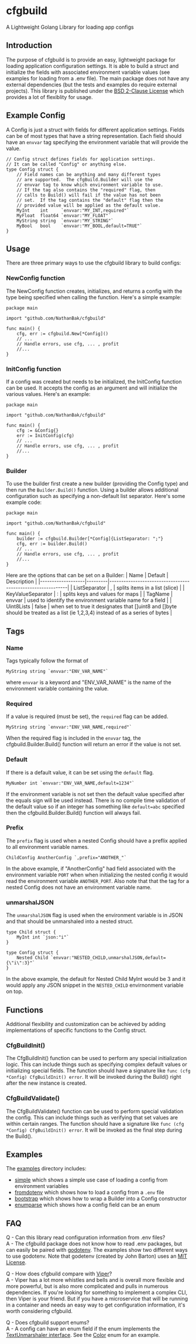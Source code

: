 # cfgbuild
A Lightweight Golang Library for loading app configs

## Introduction
The purpose of cfgbuild is to provide an easy, lightweight package for loading application configuration settings.  It is able to build a struct and initialize the fields with associated environment variable values (see examples for loading from a .env file).  The main package does not have any external dependencies (but the tests and examples do require external projects).  This library is published under the [BSD 2-Clause License](LICENSE) which provides a lot of flexiblity for usage.

## Example Config

A Config is just a struct with fields for different application settings.  Fields can be of most types that have a string representation.  Each field should have an `envvar` tag specifying the environment variable that will provide the value. 

```golang
// Config struct defines fields for application settings.
// It can be called "Config" or anything else.
type Config struct {
    // Field names can be anything and many different types
    // are supported.  The cfgBuild.Builder will use the 
    // envvar tag to know which environment variable to use.
	// If the tag also contains the "required" flag, then 
	// calls to Build() will fail if the value has not been
	// set.  If the tag contains the "default" flag then the
	// provided value will be applied as the default value.
	MyInt    int     `envvar:"MY_INT,required"`
	MyFloat  float64 `envvar:"MY_FLOAT"`
	MyString string  `envvar:"MY_STRING"`
	MyBool   bool    `envvar:"MY_BOOL,default=TRUE"`
}
```

## Usage

There are three primary ways to use the cfgbuild library to build configs:

### NewConfig function

The NewConfig function creates, initializes, and returns a config with the type being specified when calling the function.  Here's a simple example:
```golang
package main

import "github.com/NathanBak/cfgbuild"

func main() {
	cfg, err := cfgbuild.New[*Config]()
	// ...
    // Handle errors, use cfg, ... , profit
    //...
}

```

### InitConfig function

If a config was created but needs to be initialized, the InitConfig function can be used.  It accepts the config as an argument and will initialize the various values.  Here's an example:
```golang
package main

import "github.com/NathanBak/cfgbuild"

func main() {
	cfg := &Config{}
	err := InitConfig(cfg)
	// ...
    // Handle errors, use cfg, ... , profit
    //...
}

```

### Builder

To use the builder first create a new builder (providing the Config type) and then run the `Builder.Build()` function.  Using a builder allows additional configuration such as specifying a non-default list separator.  Here's some example code:
```golang
package main

import "github.com/NathanBak/cfgbuild"

func main() {
	builder := cfgbuild.Builder[*Config]{ListSeparator: ";"}
	cfg, err := builder.Build()
	// ...
    // Handle errors, use cfg, ... , profit
    //...
}

```

Here are the options that can be set on a Builder:
| Name              | Default | Description                                                |
|-------------------|---------|------------------------------------------------------------|
| ListSeparator     | ,       | splits items in a list (slice)                             |
| KeyValueSeparator | :       | splits keys and values for maps                            |
| TagName           | envvar  | used to identify the environment variable name for a field |
| Uint8Lists        | false   | when set to true it designates that []uint8 and []byte should be treated as a list (ie 1,2,3,4) instead of as a series of bytes |



## Tags

### Name
Tags typically follow the format of 
```golang
MyString string `envvar:"ENV_VAR_NAME"`
```
where `envvar` is a keyword and "ENV_VAR_NAME" is the name of the environment variable containing the value.

### Required
If a value is required (must be set), the `required` flag can be added.
```golang
MyString string `envvar:"ENV_VAR_NAME,required"`
```
When the required flag is included in the `envvar` tag, the cfgbuild.Builder.Build() function will return an error if the value is not set.

### Default
If there is a default value, it can be set using the `default` flag.
```golang
MyNumber int `envvar:"ENV_VAR_NAME,default=1234"`
```
If the environment variable is not set then the default value specified after the equals sign will be used instead.  There is no compile time validation of the default value so if an integer has something like `default=abc` specified then the cfgbuild.Builder.Build() function will always fail.

### Prefix
The `prefix` flag is used when a nested Config should have a preflix applied to all environment variable names.
```golang
ChildConfig AnotherConfig `,prefix="ANOTHER_"`
```
In the above example, if "AnotherConfig" had field associated with the environment variable `PORT` when when initializing the nested config it would read the environment variable `ANOTHER_PORT`.  Also note that that the tag for a nested Config does not have an environment variable name.

### unmarshalJSON
The `unmarshalJSON` flag is used when the environment variable is in JSON and that should be unmarshaled into a nested struct.
```golang
type Child struct {
	MyInt int `json:"i"`
}

type Config struct {
	Nested Child `envvar:"NESTED_CHILD,unmarshalJSON,default={\"i\":3}"`
}
```
In the above example, the default for Nested Child MyInt would be 3 and it would apply any JSON snippet in the `NESTED_CHILD` envirnonment variable on top.

## Functions
Additional flexibility and customization can be achieved by adding implementations of specific functions to the Config struct.

### CfgBuildInit()
The CfgBuildInit() function can be used to perform any special initialization logic.  This can include things such as specifying complex default values or initializing special fields.  The function should have a signature like `func (cfg *Config) CfgBuildInit() error`.  It will be invoked during the Build() right after the new instance is created.

### CfgBuildValidate()
The CfgBuildValidate() function can be used to perform special validation the config.  This can include things such as verifying that set values are within certain ranges.  The function should have a signature like `func (cfg *Config) CfgBuildInit() error`.  It will be invoked as the final step during the Build().

## Examples
The [examples](examples/) directory includes:
- [simple](examples/simple/) which shows a simple use case of loading a config from environment variables
- [fromdotenv](examples/fromdotenv/) which shows how to load a config from a `.env` file
- [bootstrap](examples/bootstrap/) which shows how to wrap a Builder into a Config constructor
- [enumparse](examples/enumparse/) which shows how a config field can be an enum

## FAQ
 Q - Can this library read configuration information from .env files?<br>
A - The cfgbuild package does not know how to read .env packages, but can easily be paired with [godotenv](https://github.com/joho/godotenv).  The examples show two different ways to use godotenv.  Note that godetenv (created by John Barton) uses an [MIT License](https://github.com/joho/godotenv/blob/main/LICENCE).

Q - How does cfgbuild compare with [Viper](https://github.com/spf13/viper)?
<br>
A - Viper has a lot more whistles and bells and is overall more flexible and more powerful, but is also more complicated and pulls in numerous dependencies.  If you're looking for something to implement a complex CLI, then Viper is your friend.  But if you have a microservice that will be running in a container and needs an easy way to get configuration information, it's worth considering cfgbuild.

Q - Does cfgbuild support enums?
<br>
A - A config can have an enum field if the enum implements the [TextUnmarshaler interface](https://pkg.go.dev/encoding#TextUnmarshaler).  See the [Color](examples/enumparse/color.go) enum for an example.

